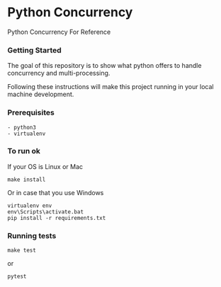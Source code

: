 # Python Concurrency
Python Concurrency For Reference

### Getting Started
The goal of this repository is to show what python offers to handle concurrency and multi-processing.

Following these instructions will make this project running in your local machine development.

### Prerequisites

```
- python3
- virtualenv
```

### To run ok

If your OS is Linux or Mac

```
make install
```

Or in case that you use Windows

```
virtualenv env
env\Scripts\activate.bat
pip install -r requirements.txt
```

### Running tests

```
make test
```

or 

```
pytest
```
